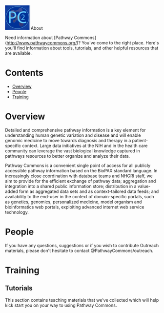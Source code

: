 ![GitHub Logo](assets/logo.png) About

Need information about [Pathway Commons] (http://www.pathwaycommons.org/)? You've come to the right place. Here's you'll find information about tools, tutorials, and other helpful resources that are available.  

# Contents
* [Overview](#overview)
* [People](#people)
* [Training](#training)

# Overview
Detailed and comprehensive pathway information is a key element for understanding human genetic variation and disease and will enable genomic medicine to move towards diagnosis and therapy in a patient-specific context. Large data initiatives at the NIH and in the health care community can leverage the vast biological knowledge captured in pathways resources to better organize and analyze their data.

Pathway Commons is a convenient single point of access for all publicly accessible pathway information based on the BioPAX standard language. In increasingly close coordination with database teams and NHGRI staff, we aim to provide for the efficient exchange of pathway data; aggregation and integration into a shared public information store; distribution in a value-added form as aggregated data sets and as context-tailored data feeds; and availability to the end-user in the context of domain-specific portals, such as genetics, genomics, personalized medicine, model organism and bioinformatics web portals, exploiting advanced internet web service technology.

# People
If you have any questions, suggestions or if you wish to contribute Outreach materials, please don't hesitate to contact @PathwayCommons/outreach.

# Training

## Tutorials

This section contains teaching materials that we've collected which will help kick start you on your way to using Pathway Commons. 
